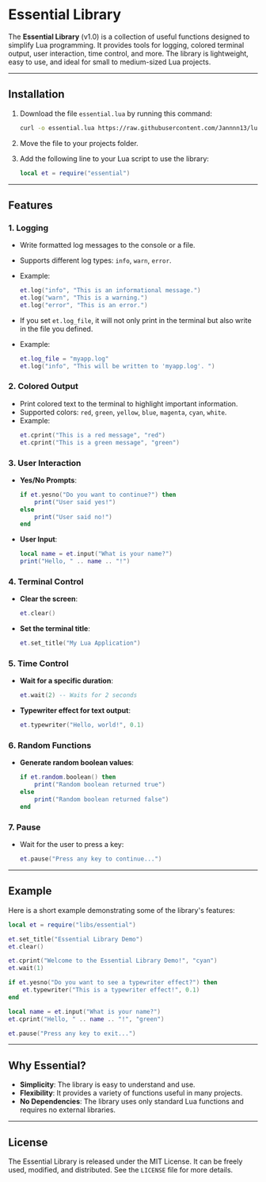 # **Essential Library**

The **Essential Library** (v1.0) is a collection of useful functions designed to simplify Lua programming. It provides tools for logging, colored terminal output, user interaction, time control, and more. The library is lightweight, easy to use, and ideal for small to medium-sized Lua projects.

---

## **Installation**
1. Download the file `essential.lua` by running this command:
   ```bash
   curl -o essential.lua https://raw.githubusercontent.com/Jannnn13/lua-essential/main/essential.lua
   ```

2. Move the file to your projects folder.
3. Add the following line to your Lua script to use the library:
   ```lua
   local et = require("essential")
   ```

---

## **Features**
### **1. Logging**
- Write formatted log messages to the console or a file.
- Supports different log types: `info`, `warn`, `error`.
- Example:
  ```lua
  et.log("info", "This is an informational message.")
  et.log("warn", "This is a warning.")
  et.log("error", "This is an error.")
  ```

- If you set `et.log_file`, it will not only print in the terminal but also write in the file you defined.
- Example:
  ```lua
  et.log_file = "myapp.log"
  et.log("info", "This will be written to 'myapp.log'. ")
### **2. Colored Output**
- Print colored text to the terminal to highlight important information.
- Supported colors: `red`, `green`, `yellow`, `blue`, `magenta`, `cyan`, `white`.
- Example:
  ```lua
  et.cprint("This is a red message", "red")
  et.cprint("This is a green message", "green")
  ```

### **3. User Interaction**
- **Yes/No Prompts**:
  ```lua
  if et.yesno("Do you want to continue?") then
      print("User said yes!")
  else
      print("User said no!")
  end
  ```
- **User Input**:
  ```lua
  local name = et.input("What is your name?")
  print("Hello, " .. name .. "!")
  ```

### **4. Terminal Control**
- **Clear the screen**:
  ```lua
  et.clear()
  ```
- **Set the terminal title**:
  ```lua
  et.set_title("My Lua Application")
  ```

### **5. Time Control**
- **Wait for a specific duration**:
  ```lua
  et.wait(2) -- Waits for 2 seconds
  ```
- **Typewriter effect for text output**:
  ```lua
  et.typewriter("Hello, world!", 0.1)
  ```

### **6. Random Functions**
- **Generate random boolean values**:
  ```lua
  if et.random.boolean() then
      print("Random boolean returned true")
  else
      print("Random boolean returned false")
  end
  ```

### **7. Pause**
- Wait for the user to press a key:
  ```lua
  et.pause("Press any key to continue...")
  ```

---

## **Example**
Here is a short example demonstrating some of the library's features:

```lua
local et = require("libs/essential")

et.set_title("Essential Library Demo")
et.clear()

et.cprint("Welcome to the Essential Library Demo!", "cyan")
et.wait(1)

if et.yesno("Do you want to see a typewriter effect?") then
    et.typewriter("This is a typewriter effect!", 0.1)
end

local name = et.input("What is your name?")
et.cprint("Hello, " .. name .. "!", "green")

et.pause("Press any key to exit...")
```

---

## **Why Essential?**
- **Simplicity**: The library is easy to understand and use.
- **Flexibility**: It provides a variety of functions useful in many projects.
- **No Dependencies**: The library uses only standard Lua functions and requires no external libraries.

---

## **License**
The Essential Library is released under the MIT License. It can be freely used, modified, and distributed. See the `LICENSE` file for more details.
